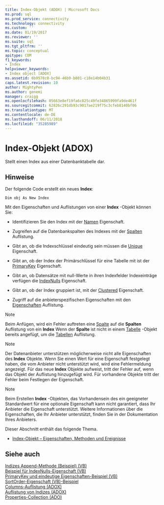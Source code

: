 ```yaml
---
title: Index-Objekt (ADOX) | Microsoft Docs
ms.prod: sql
ms.prod_service: connectivity
ms.technology: connectivity
ms.custom: ''
ms.date: 01/19/2017
ms.reviewer: ''
ms.suite: sql
ms.tgt_pltfrm: ''
ms.topic: conceptual
apitype: COM
f1_keywords:
- Index
helpviewer_keywords:
- Index object [ADOX]
ms.assetid: 6b9578c0-bc94-46b9-b801-c18e14b04b31
caps.latest.revision: 10
author: MightyPen
ms.author: genemi
manager: craigg
ms.openlocfilehash: 05663e8ef19fa6c825c49fe34865999fa9de461f
ms.sourcegitcommit: 62826c291db93c9017ae219f75c3cfeb8140bf06
ms.translationtype: MT
ms.contentlocale: de-DE
ms.lasthandoff: 06/11/2018
ms.locfileid: "35285989"
---
```

# <a name="index-object-adox"></a>Index-Objekt (ADOX)
Stellt einen Index aus einer Datenbanktabelle dar.  
  
## <a name="remarks"></a>Hinweise  
 Der folgende Code erstellt ein neues **Index**:  
  
```  
Dim obj As New Index  
```  
  
 Mit den Eigenschaften und Auflistungen von einer **Index** -Objekt können Sie:  
  
-   Identifizieren Sie den Index mit der [Namen](../../../ado/reference/adox-api/name-property-adox.md) Eigenschaft.  
  
-   Zugreifen auf die Datenbankspalten des Indexes mit der [Spalten](../../../ado/reference/adox-api/columns-collection-adox.md) Auflistung.  
  
-   Gibt an, ob die Indexschlüssel eindeutig sein müssen die [Unique](../../../ado/reference/adox-api/unique-property-adox.md) Eigenschaft.  
  
-   Gibt an, ob der Index der Primärschlüssel für eine Tabelle mit ist der [PrimaryKey](../../../ado/reference/adox-api/primarykey-property-adox.md) Eigenschaft.  
  
-   Gibt an, ob Datensätze mit null-Werte in ihren Indexfelder Indexeinträge verfügen die [IndexNulls](../../../ado/reference/adox-api/indexnulls-property-adox.md) Eigenschaft.  
  
-   Gibt an, ob der Index gruppiert ist, mit der [Clustered](../../../ado/reference/adox-api/clustered-property-adox.md) Eigenschaft.  
  
-   Zugriff auf die anbieterspezifischen Eigenschaften mit den [Eigenschaften](../../../ado/reference/ado-api/properties-collection-ado.md) Auflistung.  
  
> [!NOTE]
>  Beim Anfügen, wird ein Fehler auftreten eine [Spalte](../../../ado/reference/adox-api/column-object-adox.md) auf die **Spalten** Auflistung von ein **Index** Wenn der **Spalte** ist nicht in einem [Tabelle](../../../ado/reference/adox-api/table-object-adox.md) -Objekt bereits angefügt, um die [Tabellen](../../../ado/reference/adox-api/tables-collection-adox.md) Auflistung.  
  
> [!NOTE]
>  Der Datenanbieter unterstützen möglicherweise nicht alle Eigenschaften des **Index** Objekte. Wenn Sie einen Wert für eine Eigenschaft festgelegt haben, die vom Anbieter nicht unterstützt wird, wird eine Fehlermeldung angezeigt. Für das neue **Index** Objekte aufweist, tritt der Fehler auf, wenn das Objekt der Auflistung hinzugefügt wird. Für vorhandene Objekte tritt der Fehler beim Festlegen der Eigenschaft.  
  
> [!NOTE]
>  Beim Erstellen **Index** -Objekten, das Vorhandensein des ein geeigneter Standardwert für eine optionale Eigenschaft kann nicht garantiert, dass Ihr Anbieter die Eigenschaft unterstützt. Weitere Informationen über die Eigenschaften, die Ihr Anbieter unterstützt, finden Sie in der Dokumentation Ihres Anbieters.  
  
 Dieser Abschnitt enthält das folgende Thema.  
  
-   [Index-Objekt – Eigenschaften, Methoden und Ereignisse](../../../ado/reference/adox-api/index-object-properties-methods-and-events.md)  
  
## <a name="see-also"></a>Siehe auch  
 [Indizes Append-Methode (Beispiel) (VB)](../../../ado/reference/adox-api/indexes-append-method-example-vb.md)   
 [Beispiel für IndexNulls-Eigenschaft (VB)](../../../ado/reference/adox-api/indexnulls-property-example-vb.md)   
 [PrimaryKey und eindeutige Eigenschaften-Beispiel (VB)](../../../ado/reference/adox-api/primarykey-and-unique-properties-example-vb.md)   
 [SortOrder-Eigenschaft (VB)-Beispiel](../../../ado/reference/adox-api/sortorder-property-example-vb.md)   
 [Columns-Auflistung (ADOX)](../../../ado/reference/adox-api/columns-collection-adox.md)   
 [Auflistung von Indizes (ADOX)](../../../ado/reference/adox-api/indexes-collection-adox.md)   
 [Properties-Collection (ADO)](../../../ado/reference/ado-api/properties-collection-ado.md)
